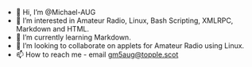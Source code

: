 - 👋 Hi, I’m @Michael-AUG
- 👀 I’m interested in Amateur Radio, Linux, Bash Scripting, XMLRPC, Markdown and HTML.
- 🌱 I’m currently learning Markdown.
- 💞️ I’m looking to collaborate on applets for Amateur Radio using Linux.
- 📫 How to reach me - email gm5aug@topple.scot

<!---
Michael-AUG/Michael-AUG is a ✨ special ✨ repository because its `README.md` (this file) appears on your GitHub profile.
You can click the Preview link to take a look at your changes.
--->

